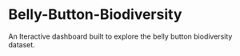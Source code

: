 # Belly-Button-Biodiversity
An Iteractive dashboard built to explore the belly button biodiversity dataset.
